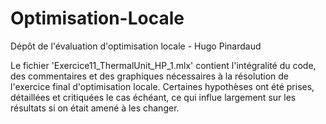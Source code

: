 # Optimisation-Locale
Dépôt de l'évaluation d'optimisation locale - Hugo Pinardaud

Le fichier 'Exercice11_ThermalUnit_HP_1.mlx' contient l'intégralité du code, des commentaires et des graphiques nécessaires à la résolution de l'exercice final d'optimisation locale. 
Certaines hypothèses ont été prises, détaillées et critiquées le cas échéant, ce qui influe largement sur les résultats si on était amené à les changer.
